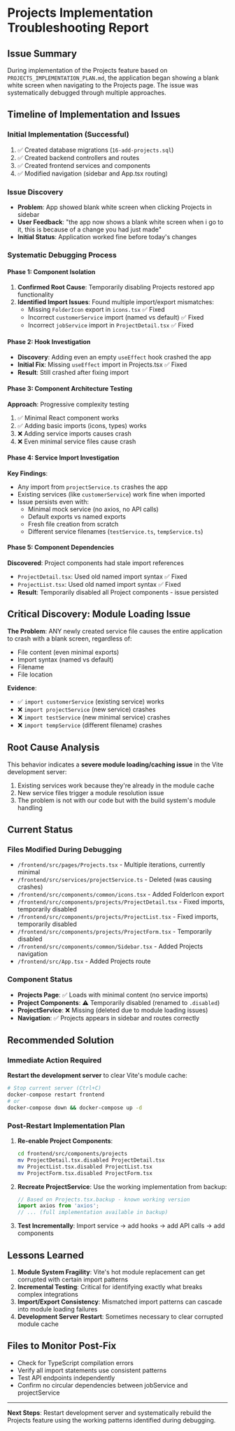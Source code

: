 # Projects Implementation Troubleshooting Report

## Issue Summary
During implementation of the Projects feature based on `PROJECTS_IMPLEMENTATION_PLAN.md`, the application began showing a blank white screen when navigating to the Projects page. The issue was systematically debugged through multiple approaches.

## Timeline of Implementation and Issues

### Initial Implementation (Successful)
1. ✅ Created database migrations (`16-add-projects.sql`)
2. ✅ Created backend controllers and routes
3. ✅ Created frontend services and components
4. ✅ Modified navigation (sidebar and App.tsx routing)

### Issue Discovery
- **Problem**: App showed blank white screen when clicking Projects in sidebar
- **User Feedback**: "the app now shows a blank white screen when i go to it, this is because of a change you had just made"
- **Initial Status**: Application worked fine before today's changes

### Systematic Debugging Process

#### Phase 1: Component Isolation
1. **Confirmed Root Cause**: Temporarily disabling Projects restored app functionality
2. **Identified Import Issues**: Found multiple import/export mismatches:
   - Missing `FolderIcon` export in `icons.tsx` ✅ Fixed
   - Incorrect `customerService` import (named vs default) ✅ Fixed  
   - Incorrect `jobService` import in `ProjectDetail.tsx` ✅ Fixed

#### Phase 2: Hook Investigation
- **Discovery**: Adding even an empty `useEffect` hook crashed the app
- **Initial Fix**: Missing `useEffect` import in Projects.tsx ✅ Fixed
- **Result**: Still crashed after fixing import

#### Phase 3: Component Architecture Testing
**Approach**: Progressive complexity testing
1. ✅ Minimal React component works
2. ✅ Adding basic imports (icons, types) works  
3. ❌ Adding service imports causes crash
4. ❌ Even minimal service files cause crash

#### Phase 4: Service Import Investigation
**Key Findings**:
- Any import from `projectService.ts` crashes the app
- Existing services (like `customerService`) work fine when imported
- Issue persists even with:
  - Minimal mock service (no axios, no API calls)
  - Default exports vs named exports
  - Fresh file creation from scratch
  - Different service filenames (`testService.ts`, `tempService.ts`)

#### Phase 5: Component Dependencies
**Discovered**: Project components had stale import references
- `ProjectDetail.tsx`: Used old named import syntax ✅ Fixed
- `ProjectList.tsx`: Used old named import syntax ✅ Fixed
- **Result**: Temporarily disabled all Project components - issue persisted

## Critical Discovery: Module Loading Issue

**The Problem**: ANY newly created service file causes the entire application to crash with a blank screen, regardless of:
- File content (even minimal exports)
- Import syntax (named vs default)
- Filename
- File location

**Evidence**:
- ✅ `import customerService` (existing service) works
- ❌ `import projectService` (new service) crashes
- ❌ `import testService` (new minimal service) crashes  
- ❌ `import tempService` (different filename) crashes

## Root Cause Analysis

This behavior indicates a **severe module loading/caching issue** in the Vite development server:
1. Existing services work because they're already in the module cache
2. New service files trigger a module resolution issue
3. The problem is not with our code but with the build system's module handling

## Current Status

### Files Modified During Debugging
- `/frontend/src/pages/Projects.tsx` - Multiple iterations, currently minimal
- `/frontend/src/services/projectService.ts` - Deleted (was causing crashes)
- `/frontend/src/components/common/icons.tsx` - Added FolderIcon export
- `/frontend/src/components/projects/ProjectDetail.tsx` - Fixed imports, temporarily disabled  
- `/frontend/src/components/projects/ProjectList.tsx` - Fixed imports, temporarily disabled
- `/frontend/src/components/projects/ProjectForm.tsx` - Temporarily disabled
- `/frontend/src/components/common/Sidebar.tsx` - Added Projects navigation
- `/frontend/src/App.tsx` - Added Projects route

### Component Status
- **Projects Page**: ✅ Loads with minimal content (no service imports)
- **Project Components**: ⚠️ Temporarily disabled (renamed to `.disabled`)
- **ProjectService**: ❌ Missing (deleted due to module loading issues)
- **Navigation**: ✅ Projects appears in sidebar and routes correctly

## Recommended Solution

### Immediate Action Required
**Restart the development server** to clear Vite's module cache:
```bash
# Stop current server (Ctrl+C)
docker-compose restart frontend
# or
docker-compose down && docker-compose up -d
```

### Post-Restart Implementation Plan
1. **Re-enable Project Components**:
   ```bash
   cd frontend/src/components/projects
   mv ProjectDetail.tsx.disabled ProjectDetail.tsx
   mv ProjectList.tsx.disabled ProjectList.tsx  
   mv ProjectForm.tsx.disabled ProjectForm.tsx
   ```

2. **Recreate ProjectService**: Use the working implementation from backup:
   ```typescript
   // Based on Projects.tsx.backup - known working version
   import axios from 'axios';
   // ... (full implementation available in backup)
   ```

3. **Test Incrementally**: Import service → add hooks → add API calls → add components

## Lessons Learned

1. **Module System Fragility**: Vite's hot module replacement can get corrupted with certain import patterns
2. **Incremental Testing**: Critical for identifying exactly what breaks complex integrations
3. **Import/Export Consistency**: Mismatched import patterns can cascade into module loading failures
4. **Development Server Restart**: Sometimes necessary to clear corrupted module cache

## Files to Monitor Post-Fix
- Check for TypeScript compilation errors
- Verify all import statements use consistent patterns
- Test API endpoints independently  
- Confirm no circular dependencies between jobService and projectService

---

**Next Steps**: Restart development server and systematically rebuild the Projects feature using the working patterns identified during debugging.
